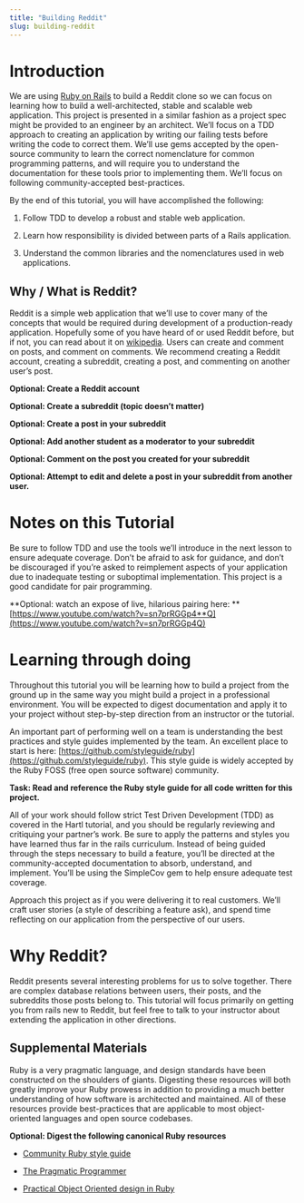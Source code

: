 ```yaml
---
title: "Building Reddit"
slug: building-reddit
---
```


# Introduction

We are using [Ruby on Rails](http://rubyonrails.org/) to build a Reddit clone so we can focus on learning how to build a well-architected, stable and scalable web application. This project is presented in a similar fashion as a project spec might be provided to an engineer by an architect.  We’ll focus on a TDD approach to creating an application by writing our failing tests before writing the code to correct them.  We’ll use gems accepted by the open-source community to learn the correct nomenclature for common programming patterns, and will require you to understand the documentation for these tools prior to implementing them.  We’ll focus on following community-accepted best-practices.

By the end of this tutorial, you will have accomplished the following:

1. Follow TDD to develop a robust and stable web application.

2. Learn how responsibility is divided between parts of a Rails application.

3. Understand the common libraries and the nomenclatures used in web applications.

## Why / What is Reddit?

Reddit is a simple web application that we’ll use to cover many of the concepts that would be required during development of a production-ready application.  Hopefully some of you have heard of or used Reddit before, but if not, you can read about it on [wikipedia](https://en.wikipedia.org/wiki/Reddit).  Users can create and comment on posts, and comment on comments.  We recommend creating a Reddit account, creating a subreddit, creating a post, and commenting on another user’s post.  

**Optional: Create a Reddit account**

**Optional: Create a subreddit (topic doesn’t matter)**

**Optional: Create a post in your subreddit**

**Optional: Add another student as a moderator to your subreddit**

**Optional: Comment on the post you created for your subreddit**

**Optional: Attempt to edit and delete a post in your subreddit from another user.**

# Notes on this Tutorial

Be sure to follow TDD and use the tools we’ll introduce in the next lesson to ensure adequate coverage.  Don’t be afraid to ask for guidance, and don’t be discouraged if you’re asked to reimplement aspects of your application due to inadequate testing or suboptimal implementation.  This project is a good candidate for pair programming.

**Optional: watch an expose of live, hilarious pairing here: **[https://www.youtube.com/watch?v=sn7prRGGp4**Q](https://www.youtube.com/watch?v=sn7prRGGp4Q)

# Learning through doing

Throughout this tutorial you will be learning how to build a project from the ground up in the same way you might build a project in a professional environment. You will be expected to digest documentation and apply it to your project without step-by-step direction from an instructor or the tutorial. 

An important part of performing well on a team is understanding the best practices and style guides implemented by the team.  An excellent place to start is here: [https://github.com/styleguide/ruby](https://github.com/styleguide/ruby). This style guide is widely accepted by the Ruby FOSS (free open source software) community.

**Task: Read and reference the Ruby style guide for all code written for this project.**

All of your work should follow strict Test Driven Development (TDD) as covered in the Hartl tutorial, and you should be regularly reviewing and critiquing your partner’s work. Be sure to apply the patterns and styles you have learned thus far in the rails curriculum.  Instead of being guided through the steps necessary to build a feature, you’ll be directed at the community-accepted documentation to absorb, understand, and implement.  You’ll be using the SimpleCov gem to help ensure adequate test coverage.

Approach this project as if you were delivering it to real customers.  We’ll craft user stories (a style of describing a feature ask), and spend time reflecting on our application from the perspective of our users.

# Why Reddit?

Reddit presents several interesting problems for us to solve together. There are complex database relations between users, their posts, and the subreddits those posts belong to. This tutorial will focus primarily on getting you from rails new to Reddit, but feel free to talk to your instructor about extending the application in other directions. 

## Supplemental Materials

Ruby is a very pragmatic language, and design standards have been constructed on the shoulders of giants. Digesting these resources will both greatly improve your Ruby prowess in addition to providing a much better understanding of how software is architected and maintained.  All of these resources provide best-practices that are applicable to most object-oriented languages and open source codebases.

**Optional: Digest the following canonical Ruby resources**

* [Community Ruby style guide](https://github.com/styleguide/ruby)

* [The Pragmatic Programmer](https://pragprog.com/the-pragmatic-programmer/extracts/tips)

* [Practical Object Oriented design in Ruby](http://www.poodr.com/)

